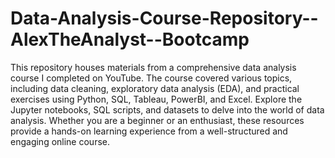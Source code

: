 # Data-Analysis-Course-Repository--AlexTheAnalyst--Bootcamp
 This repository houses materials from a comprehensive data analysis course I completed on YouTube. The course covered various topics, including data cleaning, exploratory data analysis (EDA), and practical exercises using Python, SQL, Tableau, PowerBI, and Excel. Explore the Jupyter notebooks, SQL scripts, and datasets to delve into the world of data analysis. Whether you are a beginner or an enthusiast, these resources provide a hands-on learning experience from a well-structured and engaging online course.

